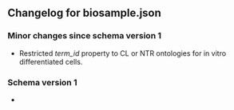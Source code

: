 ## Changelog for biosample.json

### Minor changes since schema version 1

* Restricted *term_id* property to CL or NTR ontologies for in vitro differentiated cells.

### Schema version 1

* 
